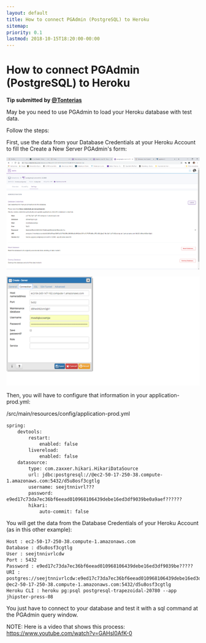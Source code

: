 ```yaml
---
layout: default
title: How to connect PGAdmin (PostgreSQL) to Heroku
sitemap:
priority: 0.1
lastmod: 2018-10-15T18:20:00-00:00
---
```

# How to connect PGAdmin (PostgreSQL) to Heroku

__Tip submitted by [@Tonterias](https://github.com/Tonterias)__

May be you need to use PGAdmin to load your Heroku database with test data.

Follow the steps:

First, use the data from your Database Credentials at your Heroku Account to fill the Create a New Server PGAdmin's form:

![Example documentation](../images/028_tip_pgadmin_heroku_01.png)

![Example documentation](../images/028_tip_pgadmin_heroku_02.png)

Then, you will have to configure that information in your application-prod.yml:

/src/main/resources/config/application-prod.yml

    spring:
        devtools:
            restart:
                enabled: false
            livereload:
                enabled: false
        datasource:
            type: com.zaxxer.hikari.HikariDataSource
            url: jdbc:postgresql://@ec2-50-17-250-38.compute-1.amazonaws.com:5432/d5u8osf3cgtlg
            username: seejtnnivrl???
            password: e9ed17c73da7ec36bf6eead010968106439debe16ed3df9039be0a9aef??????
            hikari:
                auto-commit: false

You will get the data from the Database Credentials of your Heroku Account (as in this other example):

    Host : ec2-50-17-250-38.compute-1.amazonaws.com
    Database : d5u8osf3cgtlg
    User : seejtnnivrlcdw
    Port : 5432
    Password : e9ed17c73da7ec36bf6eead010968106439debe16ed3df9039be?????
    URI : postgres://seejtnnivrlcdw:e9ed17c73da7ec36bf6eead010968106439debe16ed3df9039b???????
    @ec2-50-17-250-38.compute-1.amazonaws.com:5432/d5u8osf3cgtlg
    Heroku CLI : heroku pg:psql postgresql-trapezoidal-20780 --app jhipster-press-08

You just have to connect to your database and test it with a sql command at the PGAdmin query window.

NOTE: Here is a video that shows this process: https://www.youtube.com/watch?v=GAHsl0AfK-0